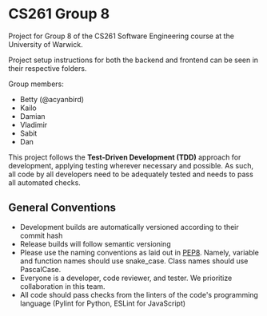 # CS261 Group 8
Project for Group 8 of the CS261 Software Engineering course at the University of Warwick.

Project setup instructions for both the backend and frontend can be seen in their respective folders.

Group members:
- Betty (@acyanbird)
- Kailo
- Damian
- Vladimir
- Sabit
- Dan

This project follows the **Test-Driven Development (TDD)** approach for development, applying testing wherever necessary and possible. As such, all code by all developers need to be adequately tested and needs to pass all automated checks.

## General Conventions
- Development builds are automatically versioned according to their commit hash
- Release builds will follow semantic versioning
- Please use the naming conventions as laid out in [PEP8](https://www.python.org/dev/peps/pep-0008/#naming-conventions). Namely, variable and function names should use snake_case. Class names should use PascalCase.
- Everyone is a developer, code reviewer, and tester. We prioritize collaboration in this team.
- All code should pass checks from the linters of the code's programming language (Pylint for Python, ESLint for JavaScript)
